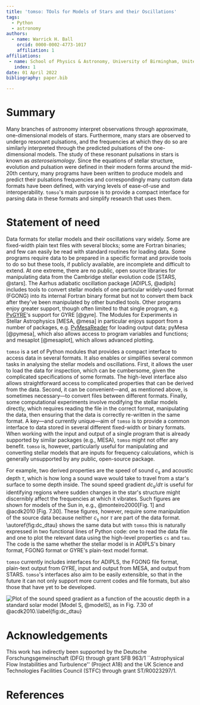 ```yaml
---
title: 'tomso: TOols for Models of Stars and their Oscillations'
tags:
  - Python
  - astronomy
authors:
  - name: Warrick H. Ball
    orcid: 0000-0002-4773-1017
    affiliation: 1
affiliations:
 - name: School of Physics & Astronomy, University of Birmingham, United Kingdom
   index: 1
date: 01 April 2022
bibliography: paper.bib

---
```


# Summary

Many branches of astronomy interpret observations through approximate,
one-dimensional models of stars.  Furthermore, many stars are observed
to undergo resonant pulsations, and the frequencies at which they do
so are similarly interpreted through the predicted pulsations of the
one-dimensional models.  The study of these resonant pulsations in stars
is known as *asteroseismology*.  Since the equations of stellar structure,
evolution and pulsation were defined in their modern
forms around the mid-20th century, many programs have been written to
produce models and predict their pulsations frequencies and correspondingly many
custom data formats have been defined, with varying levels of ease-of-use
and interoperability.  `tomso`'s main purpose is to provide a compact
interface for parsing data in these formats and simplify research that
uses them.

# Statement of need

Data formats for stellar models and their oscillations vary widely.
Some are fixed-width plain text files with several blocks; some are
Fortran binaries; and few can easily be read with standard routines
for loading data.  Some programs require data to be prepared in a
specific format and provide tools to do so but these tools, if publicly available, are
incomplete and difficult to extend.  At one extreme, there are no
public, open source libraries for manipulating data from the Cambridge
stellar evolution code [STARS, @stars].  The Aarhus adiabatic
oscillation package [ADIPLS, @adipls] includes tools to convert
stellar models of one particular widely-used format (FGONG) into its
internal Fortran binary format but not to convert them back after
they've been manipulated by other bundled tools.
Other programs enjoy greater support, though often limited to that
single program,
e.g. [PyGYRE](https://pygyre.readthedocs.io/en/stable/)'s support for
GYRE [@gyre].  The Modules for Experiments in Stellar Astrophysics
[MESA, @mesa] in particular enjoys support from a number of packages,
e.g. [PyMesaReader](https://billwolf.space/py_mesa_reader/) for loading
output data; pyMesa
[@pymesa], which also allows access to program variables and functions;
and mesaplot [@mesaplot], which allows advanced plotting.

`tomso` is a set of Python modules that provides a compact
interface to access data in several formats.  It also enables or simplifies several common
tasks in analysing the stellar models and oscillations.  First, it
allows the user to load the data for inspection, which can be
cumbersome, given the complicated specifications of some formats.  The
high-level interface also allows straightforward access to complicated
properties that can be derived from the data.  Second, it can be
convenient—and, as mentioned above, is sometimes necessary—to convert
files between different formats.  Finally, some computational
experiments involve modifying the stellar models directly, which
requires reading the file in the correct format, manipulating the
data, then ensuring that the data is correctly re-written in the same
format.  A key—and currently unique—aim of `tomso` is to provide a common interface to
data stored in several different fixed-width or binary formats.
When working with the input and output of a single program that
is already supported by similar packages (e.g., MESA),
`tomso` might not offer any benefit.  `tomso` is, however, particularly
useful for manipulating and converting stellar models that are inputs for frequency
calculations, which is generally unsupported by any public, open-source package.

For example, two derived properties are the speed of sound
$c_\mathrm{s}$ and acoustic depth $\tau$, which is how long a sound
wave would take to travel from a star's surface to some depth inside.
The sound speed gradient $dc_\mathrm{s}/d\tau$ is useful for
identifying regions where sudden changes in the star's structure might
discernibly affect the frequencies at which it vibrates.
Such figures are shown for models of the Sun in, e.g., @monteiro2000[Fig. 1]
and @acdk2010 [Fig. 7.30].  These figures, however, require some manipulation of the
source data because neither $c_\mathrm{s}$ nor $\tau$ are part of the
data format.  \autoref{fig:dc_dtau} shows the same data but with
`tomso` this is naturally expressed in two functional lines of Python code: one
to read the data file and one to plot the relevant data using the
high-level properties `cs` and `tau`.  The code is the same whether
the stellar model is in ADIPLS's binary format, FGONG format or GYRE's plain-text
model format.

`tomso` currently includes interfaces for ADIPLS, the FGONG file format,
plain-text output from GYRE, input and output from MESA, and output from STARS.
`tomso`'s interfaces also aim to be easily extensible, so that in the
future it can not only support more current codes and file formats,
but also those that have yet to be developed.

![Plot of the sound speed gradient as a function of the acoustic depth
in a standard solar model [Model S, @modelS], as in Fig. 7.30 of
@acdk2010.\label{fig:dc_dtau}](https://tomso.readthedocs.io/en/stable/index-1.hires.png)

# Acknowledgements

This work has indirectly been supported by the Deutsche
Forschungsgemeinschaft (DFG) through grant SFB 963/1 ``Astrophysical
Flow Instabilities and Turbulence'' (Project A18) and the UK Science
and Technologies Facilities Council (STFC) through grant
ST/R0023297/1.

# References
